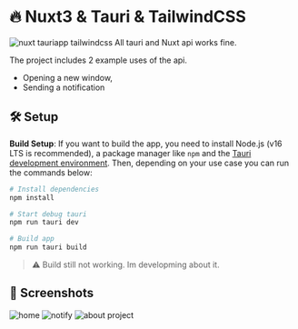 # 🔥 Nuxt3 & Tauri & TailwindCSS
![nuxt tauriapp tailwindcss](https://i.imgur.com/qNOUf2a.png)
All tauri and Nuxt api works fine. 

The project includes 2 example uses of the api.
* Opening a new window,
* Sending a notification

## 🛠 Setup

**Build Setup**: If you want to build the app, you need to install Node.js (v16 LTS is recommended), a package manager like `npm` and the [Tauri development environment](https://tauri.app/v1/guides/getting-started/prerequisites). Then, depending on your use case you can run the commands below:

```bash
# Install dependencies
npm install

# Start debug tauri
npm run tauri dev

# Build app
npm run tauri build
```
> ⚠️ Build still not working. Im developming about it. 

## 📸 Screenshots

![home](https://i.imgur.com/Ao5MiP5.png)
![notify](https://i.imgur.com/qYMe9Ef.png)
![about project](https://i.imgur.com/lqYJc1w.png)